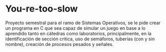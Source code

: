 # You-re-too-slow
Proyecto semestral para el ramo de Sistemas Operativos, se le pide crear un programa en C que sea capaz de simular un juego en base a lo aprendido tanto en cátedras como laboratorios, principalmente, en la identificación de sección critica, uso de semáforos, tuberías (con y sin nombre), creación de procesos pesados y señales.
